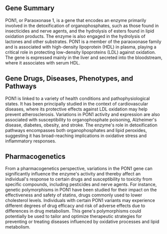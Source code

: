 ## Gene Summary
PON1, or Paraoxonase 1, is a gene that encodes an enzyme primarily involved in the detoxification of organophosphates, such as those found in insecticides and nerve agents, and the hydrolysis of esters found in lipid oxidation products. The enzyme is also engaged in the hydrolysis of lactones and other substrates. PON1 is a member of the paraoxonase family and is associated with high-density lipoprotein (HDL) in plasma, playing a critical role in protecting low-density lipoproteins (LDL) against oxidation. The gene is expressed mainly in the liver and secreted into the bloodstream, where it associates with serum HDL.

## Gene Drugs, Diseases, Phenotypes, and Pathways
PON1 is linked to a variety of health conditions and pathophysiological states. It has been principally studied in the context of cardiovascular diseases, where its protective effects against LDL oxidation may help prevent atherosclerosis. Variations in PON1 activity and expression are also associated with susceptibility to organophosphate poisoning, Alzheimer's disease, diabetes, obesity, and stroke. The enzyme's role in detoxification pathways encompasses both organophosphates and lipid peroxides, suggesting it has broad-reaching implications in oxidative stress and inflammatory responses. 

## Pharmacogenetics
From a pharmacogenetics perspective, variations in the PON1 gene can significantly influence the enzyme's activity and thereby affect an individual's response to certain drugs and susceptibility to toxicity from specific compounds, including pesticides and nerve agents. For instance, genetic polymorphisms in PON1 have been studied for their impact on the effectiveness and safety of statins, drugs commonly used to lower cholesterol levels. Individuals with certain PON1 variants may experience different degrees of drug efficacy and risk of adverse effects due to differences in drug metabolism. This gene's polymorphisms could potentially be used to tailor and optimize therapeutic strategies for preventing or treating diseases influenced by oxidative processes and lipid metabolism.